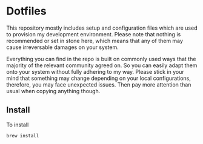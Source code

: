 Dotfiles
========

This repository mostly includes setup and configuration files which are used to
provision my development environment. Please note that nothing is recommended
or set in stone here, which means that any of them may cause irreversable
damages on your system.

Everything you can find in the repo is built on commonly used ways that the
majority of the relevant community agreed on. So you can easily adapt them onto
your system without fully adhering to my way. Please stick in your mind that
something may change depending on your local configurations, therefore, you may
face unexpected issues. Then pay more attention than usual when copying anything
though.

Install
-------

To install

```sh
brew install
```
